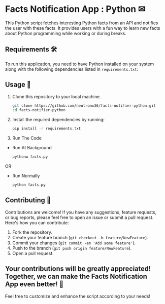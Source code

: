 # Facts Notification App : Python ✉

This Python script fetches interesting Python facts from an API and notifies the user with these facts. It provides users with a fun way to learn new facts about Python programming while working or during breaks.

## Requirements 🛠️

To run this application, you need to have Python installed on your system along with the following dependencies listed in `requirements.txt`:

## Usage 🚀

1. Clone this repository to your local machine.

   ```bash
   git clone https://github.com/neutronx36/facts-notifier-python.git
   cd facts-notifier-python
   ```
  
2. Install the required dependencies by running:
   
   ```bash
   pip install -r requirements.txt
   ```
   
3. Run The Code

  - Run At Background
    
      ```bash
      pythonw facts.py
      ```

   OR
  
  - Run Normally

      ```bash
      python facts.py
      ```

## Contributing 🤝

Contributions are welcome! If you have any suggestions, feature requests, or bug reports, please feel free to open an issue or submit a pull request. Here's how you can contribute:

1. Fork the repository.
2. Create your feature branch (`git checkout -b feature/NewFeature`).
3. Commit your changes (`git commit -am 'Add some feature'`).
4. Push to the branch (`git push origin feature/NewFeature`).
5. Open a pull request.

## Your contributions will be greatly appreciated! Together, we can make the Facts Notification App even better! 🌟

Feel free to customize and enhance the script according to your needs!
